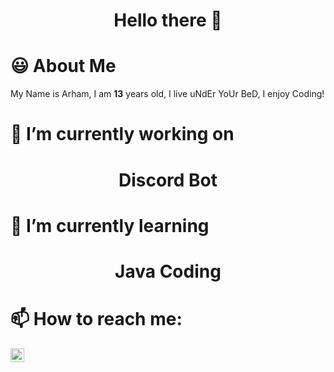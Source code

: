 <h1 align="center">Hello there 👋</h1>

# 😃 About Me

My Name is Arham, I am **13** years old, I live uNdEr YoUr BeD, I enjoy Coding!

# 🔭 I’m currently working on

<h1 align="center">Discord Bot</h1>

# 🌱 I’m currently learning

<h1 align="center">Java Coding</h1>

# 📫 How to reach me:

[<img align="left" alt="codeSTACKr | YouTube" width="22px" src="https://cdn.jsdelivr.net/npm/simple-icons@v3/icons/youtube.svg" />][youtube]

[youtube]: https://youtube.com/ArhamSanooj
